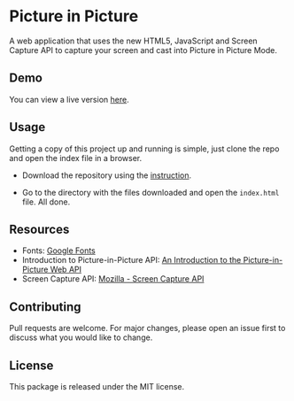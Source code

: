 # Picture in Picture

A web application that uses the new HTML5, JavaScript and Screen Capture API to capture your screen and cast into Picture in Picture Mode.

## Demo
You can view a live version [here](https://tinawebdev.github.io/picture-in-picture/).

## Usage

Getting a copy of this project up and running is simple, just clone the repo and open the index file in a browser.

* Download the repository using the [instruction](https://help.github.com/en/github/creating-cloning-and-archiving-repositories/cloning-a-repository).

* Go to the directory with the files downloaded and open the `index.html` file. All done.

## Resources
* Fonts: [Google Fonts](https://fonts.google.com/)
* Introduction to Picture-in-Picture API: [An Introduction to the Picture-in-Picture Web API](https://css-tricks.com/an-introduction-to-the-picture-in-picture-web-api/)
* Screen Capture API: [Mozilla - Screen Capture API](https://developer.mozilla.org/en-US/docs/Web/API/Screen_Capture_API/Using_Screen_Capture)

## Contributing

Pull requests are welcome. For major changes, please open an issue first to discuss what you would like to change.

## License

This package is released under the MIT license.
